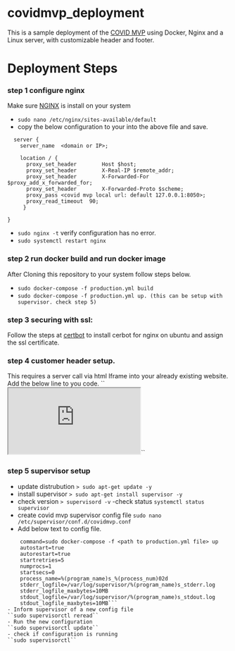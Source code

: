 # covidmvp_deployment
This  is a sample deployment of the [COVID MVP](https://github.com/cidgoh/COVID-MVP) 
using Docker, Nginx and a Linux server, with customizable header and footer.
# Deployment Steps

### step 1 configure nginx

Make sure [NGINX](https://docs.nginx.com/nginx/admin-guide/installing-nginx/installing-nginx-open-source/) is install on your system

- ``sudo nano /etc/nginx/sites-available/default``
- copy the below configuration to your into the above file and save. 
```
  server {
    server_name  <domain or IP>;

    location / {
      proxy_set_header        Host $host;
      proxy_set_header        X-Real-IP $remote_addr;
      proxy_set_header        X-Forwarded-For $proxy_add_x_forwarded_for;
      proxy_set_header        X-Forwarded-Proto $scheme;
      proxy_pass <covid mvp local url: default 127.0.0.1:8050>;
      proxy_read_timeout  90;
     }

}

```
  
- ``sudo nginx -t`` verify configuration has no error.
- ``sudo systemctl restart nginx``

### step 2 run docker build and run docker image

After Cloning this repository to your system follow steps below.

- ``sudo docker-compose -f production.yml build``
- ``sudo docker-compose -f production.yml up. (this can be setup with supervisor. check step 5)``

### step 3 securing with ssl:
Follow the steps at [certbot](https://certbot.eff.org/instructions?ws=nginx&os=ubuntuother) to install cerbot for nginx on ubuntu and 
assign the ssl certificate.


### step 4 customer header setup.
This requires a server call via html Iframe into your already existing website.
Add the below line to you code.
``<iframe id="fid" src="https://your-covidMVP-domain" title="covid mvp">
</iframe>``

### step 5 supervisor setup

- update distrubution
``> sudo apt-get update -y``
- install supervisor
``> sudo apt-get install supervisor -y``
- check version
``> supervisord -v``
-check status
``systemctl status supervisor``
-  create covid mvp supervisor config file
``sudo nano /etc/supervisor/conf.d/covidmvp.conf``
- Add below text to config file. 
```[program:covidmvp]
    command=sudo docker-compose -f <path to production.yml file> up
    autostart=true
    autorestart=true
    startretries=5
    numprocs=1
    startsecs=0
    process_name=%(program_name)s_%(process_num)02d
    stderr_logfile=/var/log/supervisor/%(program_name)s_stderr.log
    stderr_logfile_maxbytes=10MB
    stdout_logfile=/var/log/supervisor/%(program_name)s_stdout.log
    stdout_logfile_maxbytes=10MB```
- Inform supervisor of a new config file
``sudo supervisorctl reread``
- Run the new configuration
``sudo supervisorctl update``
- check if configuration is running
``sudo supervisorctl``

